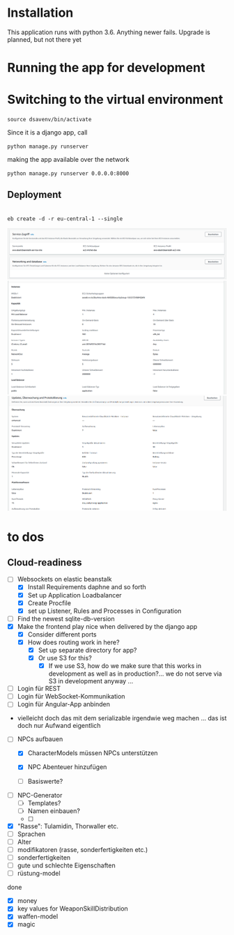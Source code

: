 # Installation

This application runs with python 3.6. Anything newer fails. Upgrade is planned, but not there yet


# Running the app for development

# Switching to the virtual environment

`source dsavenv/bin/activate`

Since it is a django app, call

`python manage.py runserver`

making the app available over the network

`python manage.py runserver 0.0.0.0:8000`

## Deployment

````shell

eb create -d -r eu-central-1 --single

````
![](2023-10-27-03-34-32.png)
![](2023-10-27-03-33-57.png)
![](2023-10-27-03-33-09.png)


# to dos


## Cloud-readiness

- [ ] Websockets on elastic beanstalk
  - [x] Install Requirements daphne and so forth
  - [x] Set up Application Loadbalancer
  - [x] Create Procfile
  - [x] set up Listener, Rules and Processes in Configuration 
- [ ] Find the newest sqlite-db-version
- [x] Make the frontend play nice when delivered by the django app
  - [x] Consider different ports
  - [x] How does routing work in here?
    - [x] Set up separate directory for app? 
    - [x] Or use S3 for this?
      - [x] If we use S3, how do we make sure that this works in development as well as in production?... we do not serve via S3 in development anyway ...
- [ ] Login für REST
- [ ] Login für WebSocket-Kommunikation
- [ ] Login für Angular-App anbinden

- vielleicht doch das mit dem serializable irgendwie weg machen ... das ist doch nur Aufwand eigentlich

- [ ] NPCs aufbauen
  - [x] CharacterModels müssen NPCs unterstützen
  - [x] NPC Abenteuer hinzufügen
  - [ ] Basiswerte?


- [ ] NPC-Generator
  - [ ] Templates?
  - [ ] Namen einbauen?
  - [ ] 

- [x] "Rasse": Tulamidin, Thorwaller etc.
- [ ] Sprachen
- [ ] Alter
- [ ] modifikatoren (rasse, sonderfertigkeiten etc.)
- [ ] sonderfertigkeiten
- [ ] gute und schlechte Eigenschaften
- [ ] rüstung-model

done
- [x] money
- [x] key values for WeaponSkillDistribution
- [x] waffen-model
- [x] magic